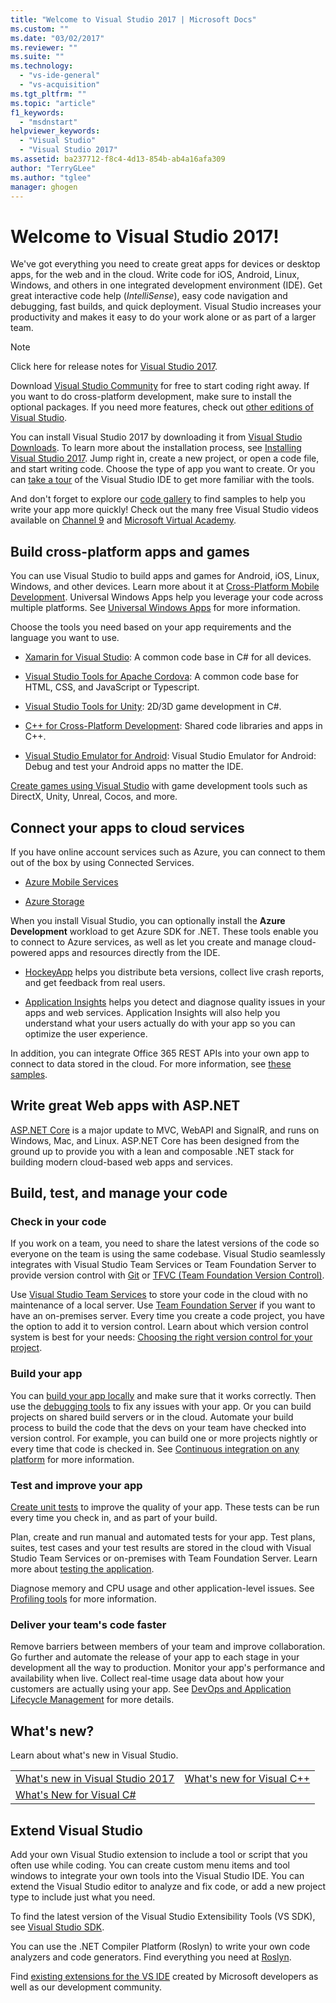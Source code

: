 ```yaml
---
title: "Welcome to Visual Studio 2017 | Microsoft Docs"
ms.custom: ""
ms.date: "03/02/2017"
ms.reviewer: ""
ms.suite: ""
ms.technology:
  - "vs-ide-general"
  - "vs-acquisition"
ms.tgt_pltfrm: ""
ms.topic: "article"
f1_keywords:
  - "msdnstart"
helpviewer_keywords:
  - "Visual Studio"
  - "Visual Studio 2017"
ms.assetid: ba237712-f8c4-4d13-854b-ab4a16afa309
author: "TerryGLee"
ms.author: "tglee"
manager: ghogen
---
```

# Welcome to Visual Studio 2017!
We've got everything you need to create great apps for devices or desktop apps, for the web and in the cloud. Write code for iOS, Android, Linux, Windows, and others in one integrated development environment (IDE). Get great interactive code help (*IntelliSense*), easy code navigation and debugging, fast builds, and quick deployment. Visual Studio increases your productivity and makes it easy to do your work alone or as part of a larger team.  

> [!NOTE]
>  Click here for release notes for [Visual Studio 2017](https://go.microsoft.com/fwlink/?linkid=834799).    


 Download [Visual Studio Community](http://go.microsoft.com/fwlink/?LinkId=517106) for free to start coding right away. If you want to do cross-platform development, make sure to install the optional packages. If you need more features, check out [other editions of Visual Studio](http://www.visualstudio.com).

 You can install Visual Studio 2017 by downloading it from [Visual Studio Downloads](http://www.visualstudio.com/downloads/download-visual-studio-vs.aspx). To learn more about the installation process, see [Installing Visual Studio 2017](https://go.microsoft.com/fwlink/?linkid=833223). Jump right in, create a new project, or open a code file, and start writing code. Choose the type of app you want to create. Or you can [take a tour](https://go.microsoft.com/fwlink/?linkid=833058) of the Visual Studio IDE to get more familiar with the tools.

 And don't forget to explore our [code gallery](https://code.msdn.microsoft.com/) to find samples to help you write your app more quickly! Check out the many free Visual Studio videos available on [Channel 9](https://channel9.msdn.com/VisualStudio) and [Microsoft Virtual Academy](https://mva.microsoft.com/product-training/visual-studio-courses#!jobf=Developer&lang=1033).

## Build cross-platform apps and games  
 You can use Visual Studio to build apps and games for Android, iOS, Linux, Windows, and other devices. Learn more about it at [Cross-Platform Mobile Development](cross-platform/cross-platform-mobile-development-in-visual-studio.md).  Universal Windows Apps help you leverage your code across multiple platforms. See [Universal Windows Apps](https://dev.windows.com/en-us/windows-apps) for more information.

 Choose the tools you need based on your app requirements and the language you want to use.  

- [Xamarin for Visual Studio](cross-platform/build-apps-with-native-ui-using-xamarin-in-visual-studio.md): A common code base in C# for all devices.

- [Visual Studio Tools for Apache Cordova](cross-platform/visual-studio-tools-for-apache-cordova.md): A common code base for HTML, CSS, and JavaScript or Typescript.

- [Visual Studio Tools for Unity](cross-platform/visual-studio-tools-for-unity.md): 2D/3D game development in C#.

- [C++ for Cross-Platform Development](cross-platform/visual-cpp-for-cross-platform-mobile-development.md): Shared code libraries and apps in C++.

- [Visual Studio Emulator for Android](cross-platform/visual-studio-emulator-for-android.md): Visual Studio Emulator for Android: Debug and test your Android apps no matter the IDE.

[Create games using Visual Studio](https://www.visualstudio.com/vs/game-development/) with game development tools such as DirectX, Unity, Unreal, Cocos, and more.

## Connect your apps to cloud services  
 If you have online account services such as Azure, you can connect to them out of the box by using Connected Services.

- [Azure Mobile Services](http://azure.microsoft.com/documentation/services/mobile-services/)  

- [Azure Storage](http://azure.microsoft.com/documentation/services/storage/)  

When you install Visual Studio, you can optionally install the **Azure Development** workload to get Azure SDK for .NET. These tools enable you to connect to Azure services, as well as let you create and manage cloud-powered apps and resources directly from the IDE.

- [HockeyApp](https://www.visualstudio.com/hockey-app/) helps you distribute beta versions, collect live crash reports, and get feedback from real users.

- [Application Insights](https://marketplace.visualstudio.com/items?itemName=VisualStudioOnlineApplicationInsights.application-insights) helps you detect and diagnose quality issues in your apps and web services.  Application Insights will also help you understand what your users actually do with your app so you can optimize the user experience.

In addition, you can integrate Office 365 REST APIs into your own app to connect to data stored in the cloud. For more information, see [these samples](https://github.com/OfficeDev/?utf8=%E2%9C%93&query=o365).

## Write great Web apps with ASP.NET  
 [ASP.NET Core](http://www.asp.net/core/overview) is a major update to MVC, WebAPI and SignalR, and runs on Windows, Mac, and Linux.  ASP.NET Core has been designed from the ground up to provide you with a lean and composable .NET stack for building modern cloud-based web apps and services.  

## Build, test, and manage your code  

### Check in your code  
 If you work on a team, you need to share the latest versions of the code so everyone on the team is using the same codebase. Visual Studio seamlessly integrates with Visual Studio Team Services or Team Foundation Server to provide version control with [Git](https://www.visualstudio.com/en-us/docs/git/overview) or [TFVC (Team Foundation Version Control)](https://www.visualstudio.com/en-us/docs/tfvc/overview).

 Use [Visual Studio Team Services](https://www.visualstudio.com/team-services/) to store your code in the cloud with no maintenance of a local server. Use [Team Foundation Server](https://www.visualstudio.com/tfs/) if you want to have an on-premises server. Every time you create a code project, you have the option to add it to version control. Learn about which version control system is best for your needs: [Choosing the right version control for your project](https://www.visualstudio.com/en-us/docs/tfvc/comparison-git-tfvc).  

### Build your app  
 You can [build your app locally](ide/compiling-and-building-in-visual-studio.md) and make sure that it works correctly. Then use the [debugging tools](debugger/debugging-in-visual-studio.md) to fix any issues with your app. Or you can build projects on shared build servers or in the cloud. Automate your build process to build the code that the devs on your team have checked into version control. For example, you can build one or more projects nightly or every time that code is checked in. See [Continuous integration on any platform](https://www.visualstudio.com/en-us/docs/build/overview) for more information.

### Test and improve your app  
[Create unit tests](test/unit-test-your-code.md) to improve the quality of your app. These tests can be run every time you check in, and as part of your build.  

Plan, create and run manual and automated tests for your app. Test plans, suites, test cases and your test results are stored in the cloud with Visual Studio Team Services or on-premises with Team Foundation Server. Learn more about [testing the application](test/improve-code-quality.md).  

Diagnose memory and CPU usage and other application-level issues. See [Profiling tools](profiling/profiling-tools.md) for more information.

### Deliver your team's code faster  
 Remove barriers between members of your team and improve collaboration. Go further and automate the release of your app to each stage in your development all the way to production. Monitor your app's performance and availability when live. Collect real-time usage data about how your customers are actually using your app. See [DevOps and Application Lifecycle Management](https://www.visualstudio.com/en-us/docs/vsts-tfs-overview) for more details.  

## What's new?  
Learn about what's new in Visual Studio.

|||  
|-|-|  
|[What's new in Visual Studio 2017](ide/whats-new-in-visual-studio.md)|[What's new for Visual C++](/cpp/top/what-s-new-for-visual-cpp-in-visual-studio)
|[What's New for Visual C#](/dotnet/csharp/csharp-7)|


## Extend Visual Studio  
Add your own Visual Studio extension to include a tool or script that you often use while coding. You can create custom menu items and tool windows to integrate your own tools into the Visual Studio IDE. You can extend the Visual Studio editor to analyze and fix code, or add a new project type to include just what you need.  

To find the latest version of the Visual Studio Extensibility Tools (VS SDK), see [Visual Studio SDK](extensibility/visual-studio-sdk.md).  

You can use the .NET Compiler Platform (Roslyn) to write your own code analyzers and code generators. Find everything you need at [Roslyn](https://github.com/dotnet/Roslyn).  

Find [existing extensions for the VS IDE](https://visualstudiogallery.msdn.microsoft.com/) created by Microsoft developers as well as our development community.  
